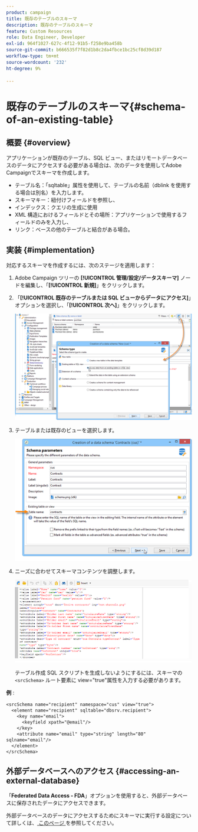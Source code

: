 ```yaml
---
product: campaign
title: 既存のテーブルのスキーマ
description: 既存のテーブルのスキーマ
feature: Custom Resources
role: Data Engineer, Developer
exl-id: 964f1027-627c-4f12-91b5-f258e9ba458b
source-git-commit: b666535f7f82d1b8c2da4fbce1bc25cf8d39d187
workflow-type: tm+mt
source-wordcount: '232'
ht-degree: 9%

---
```


# 既存のテーブルのスキーマ{#schema-of-an-existing-table}

## 概要 {#overview}

アプリケーションが既存のテーブル、SQL ビュー、またはリモートデータベースのデータにアクセスする必要がある場合は、次のデータを使用してAdobe Campaignでスキーマを作成します。

* テーブル名：「sqltable」属性を使用して、テーブルの名前（dblink を使用する場合は別名）を入力します。
* スキーマキー：紐付けフィールドを参照し、
* インデックス：クエリの生成に使用
* XML 構造におけるフィールドとその場所：アプリケーションで使用するフィールドのみを入力し、
* リンク：ベースの他のテーブルと結合がある場合。

## 実装 {#implementation}

対応するスキーマを作成するには、次のステージを適用します：

1. Adobe Campaign ツリーの **[!UICONTROL 管理/設定/データスキーマ]** ノードを編集し、「**[!UICONTROL 新規]**」をクリックします。
1. 「**[!UICONTROL 既存のテーブルまたは SQL ビューからデータにアクセス]**」オプションを選択し、「**[!UICONTROL 次へ]**」をクリックします。

   ![](assets/s_ncs_configuration_extand_a_schema.png)

1. テーブルまたは既存のビューを選択します。

   ![](assets/s_ncs_configuration_select_table.png)

1. ニーズに合わせてスキーマコンテンツを調整します。

   ![](assets/s_ncs_configuration_view_create_schema.png)

   テーブル作成 SQL スクリプトを生成しないようにするには、スキーマの `<srcSchema>` ルート要素に view=&quot;true&quot;属性を入力する必要があります。

**例** :

```
<srcSchema name="recipient" namespace="cus" view="true">
  <element name="recipient" sqltable="dbsrv.recipient">
    <key name="email">
      <keyfield xpath="@email"/>
    </key>   
    <attribute name="email" type="string" length="80" sqlname="email"/>
  </element>
</srcSchema>
```

## 外部データベースへのアクセス {#accessing-an-external-database}

「**Federated Data Access - FDA**」オプションを使用すると、外部データベースに保存されたデータにアクセスできます。

外部データベースのデータにアクセスするためにスキーマに実行する設定について詳しくは、[&#x200B; このページ &#x200B;](../../installation/using/creating-data-schema.md) を参照してください。
